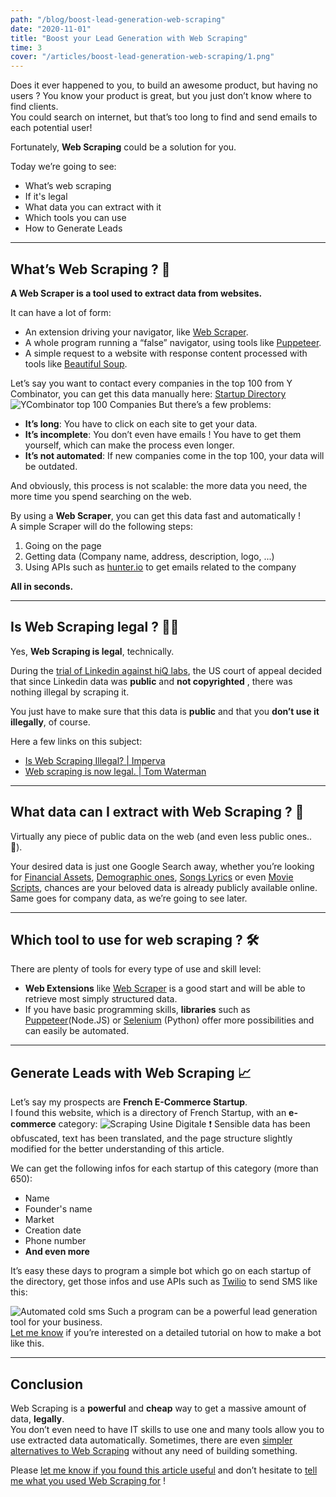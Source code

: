 ```yaml
---
path: "/blog/boost-lead-generation-web-scraping"
date: "2020-11-01"
title: "Boost your Lead Generation with Web Scraping"
time: 3
cover: "/articles/boost-lead-generation-web-scraping/1.png"
---
```


Does it ever happened to you, to build an awesome product, but having no users ?
You know your product is great, but you just don’t know where to find clients.  
You could search on internet, but that’s too long to find and send emails to each potential user!  

Fortunately, **Web Scraping** could be a solution for you.

Today we’re going to see:
- What’s web scraping
- If it's legal
- What data you can extract with it
- Which tools you can use
- How to Generate Leads

---

## What’s Web Scraping ? 🤔
**A Web Scraper is a tool used to extract data from websites.**  

It can have a lot of form:
- An extension driving your navigator, like [Web Scraper](https://webscraper.io).
- A whole program running a “false” navigator, using tools like [Puppeteer](https://pptr.dev).
- A simple request to a website with response content processed with tools like [Beautiful Soup](https://www.crummy.com/software/BeautifulSoup/bs4/doc/).

Let’s say you want to contact every companies in the top 100 from Y Combinator, you can get this data manually here:
[Startup Directory](https://www.ycombinator.com/companies/?top100=true)
![YCombinator top 100 Companies](/articles/boost-lead-generation-web-scraping/2.png)
But there’s a few problems:
- **It’s long**: You have to click on each site to get your data.
- **It’s incomplete**: You don’t even have emails ! You have to get them yourself, which can make the process even longer.
- **It’s not automated**: If new companies come in the top 100, your data will be outdated.  

And obviously, this process is not scalable: the more data you need, the more time you spend searching on the web.

By using a **Web Scraper**, you can get this data fast and automatically !  
A simple Scraper will do the following steps:
1. Going on the page
2. Getting data (Company name, address, description, logo, ...)
3. Using APIs such as [hunter.io](https://hunter.io/) to get emails related to the company  

**All in seconds.**

---

## Is Web Scraping legal ? 👩‍⚖️
Yes, **Web Scraping is legal**, technically.  

During the [trial of Linkedin against hiQ labs](https://parsers.me/us-court-fully-legalized-website-scraping-and-technically-prohibited-it/), the US court of appeal decided that since Linkedin data was **public** and **not copyrighted** , there was nothing illegal by scraping it.  

You just have to make sure that this data is **public** and that you **don’t use it illegally**, of course.  

Here a few links on this subject:  
- [Is Web Scraping Illegal? | Imperva](https://www.imperva.com/blog/is-web-scraping-illegal/)  
- [Web scraping is now legal. | Tom Waterman](https://medium.com/@tjwaterman99/web-scraping-is-now-legal-6bf0e5730a78)

---

## What data can I extract with Web Scraping ? 🎣
Virtually any piece of public data on the web (and even less public ones.. 👀).  

Your desired data is just one Google Search away, whether you’re looking for [Financial Assets](https://finance.yahoo.com), [Demographic ones](https://directoryw.com/country.php?id=279), [Songs Lyrics](https://genius.com/Big-shaq-mans-not-hot-lyrics) or even [Movie Scripts](https://www.imsdb.com), chances are your beloved data is already publicly available online. Same goes for company data, as we’re going to see later.

---

## Which tool to use for web scraping ? 🛠
There are plenty of tools for every type of use and skill level:
- **Web Extensions** like [Web Scraper](https://webscraper.io) is a good start and will be able to retrieve most simply structured data.
- If you have basic programming skills, **libraries** such as [Puppeteer](https://pptr.dev)(Node.JS) or [Selenium](https://selenium-python.readthedocs.io) (Python) offer more possibilities and can easily be automated.

---

## Generate Leads with Web Scraping 📈
Let’s say my prospects are **French E-Commerce Startup**.  
I found this website, which is a directory of French Startup, with an **e-commerce** category:
![Scraping Usine Digitale](/articles/boost-lead-generation-web-scraping/3.png)
❗️ Sensible data has been obfuscated, text has been translated, and the page structure slightly modified for the better understanding of this article.

We can get the following infos for each startup of this category (more than 650):
- Name
- Founder's name
- Market
- Creation date
- Phone number
- **And even more**

It’s easy these days to program a simple bot which go on each startup of the directory, get those infos and use APIs such as [Twilio](https://www.twilio.com) to send SMS like this:

![Automated cold sms](/articles/boost-lead-generation-web-scraping/4.png)
Such a program can be a powerful lead generation tool for your business.  
[Let me know](http://twitter.com/intent/tweet?text=Hey%20@Lucas_Le_Ray%20,%20) if you’re interested on a detailed tutorial on how to make a bot like this.

---

## Conclusion 
Web Scraping is a **powerful** and **cheap** way to get a massive amount of data, **legally**.  
You don’t even need to have IT skills to use one and many tools allow you to use extracted data automatically.
Sometimes, there are even [simpler alternatives to Web Scraping](https://towardsdatascience.com/the-alternative-to-web-scraping-8d530ae705ca) without any need of building something.

Please [let me know if you found this article useful](http://twitter.com/intent/tweet?text=Hey%20@Lucas_Le_Ray%20,%20) and don’t hesitate to [tell me what you used Web Scraping for](http://twitter.com/intent/tweet?text=Hey%20@Lucas_Le_Ray%20,%20) !
